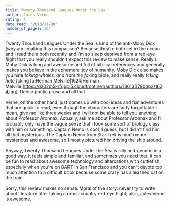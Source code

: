 ```yaml
---
title: Twenty Thousand Leagues Under the Sea
author: Jules Verne
rating: 4
date_read: "2013/11/30"
number_of_pages: 164
---
```


Twenty Thousand Leagues Under the Sea is kind of the anti-Moby Dick (why am I making this comparison? Because they're both set in the ocean and I read them both recently and I'm so sleep deprived from a red-eye flight that you really shouldn't expect this review to make sense. Really.). Moby Dick is long and awesome and full of biblical references and generally makes you believe in the ephemeral joy of humanity. Moby Dick also makes you hate f*cking whales, and hate the f*cking bible, and really really f*cking hate f*cking [a:Herman Melville|1624|Herman Melville|https://d202m5krfqbpi5.cloudfront.net/authors/1361337904p2/1624.jpg]. Dense poetic prose and all that.<br/><br/>Verne, on the other hand, just comes up with cool ideas and fun adventures that are quick to read, even though the characters are fairly forgettable. I mean, give me like three weeks and I will not be able to tell you anything about Professor Aronnax. Actually, ask me about Professor Aronnax and I'll probably only have the vague sense that I took some sort of biology class with him or something. Captain Nemo is cool, I guess, but I didn't find him all that mysterious. The Captain Nemo from Star Trek is much more mysterious and awesome, so I mostly pictured him driving the ship around.<br/><br/>Anyway, Twenty Thousand Leagues Under the Sea is silly and generic in a good way. It feels simple and familiar, and sometimes you need that. It can be fun to read about awesome technology and altercations with cuttlefish, especially when you're on BART in San Francisco and you can't devote too much attention to a difficult book because some crazy has a leashed cat on the train. <br/><br/>Sorry, this review makes no sense. Moral of the story: never try to write about literature after taking a cross-country red-eye flight; also, Jules Verne is awesome.